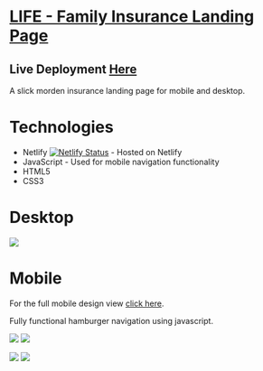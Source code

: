 # [LIFE - Family Insurance Landing Page](https://agitated-shockley-700191.netlify.app)

## Live Deployment [Here](https://agitated-shockley-700191.netlify.app)

A slick morden insurance landing page for mobile and desktop. 

# Technologies
* Netlify [![Netlify Status](https://api.netlify.com/api/v1/badges/0a48ba70-4779-4c6d-8e2f-240198f01bef/deploy-status)](https://app.netlify.com/sites/agitated-shockley-700191/deploys) - Hosted on Netlify
* JavaScript - Used for mobile navigation functionality
* HTML5
* CSS3

# Desktop
![](public/desktopview.png)

# Mobile
For the full mobile design view [click here](public/mobiledesignview.png).

Fully functional hamburger navigation using javascript.

![](public/mobilemainview.png) ![](public/activenavbar.png)

![](public/mobilepeopleview.png) ![](public/mobilehwrview.png)

